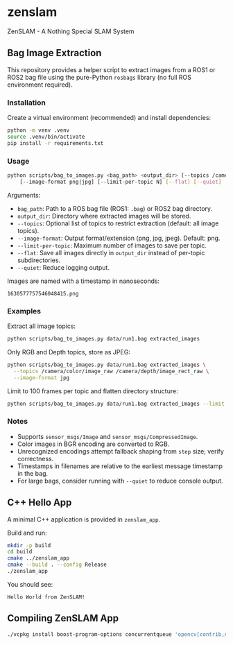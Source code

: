 # zenslam
ZenSLAM - A Nothing Special SLAM System

## Bag Image Extraction

This repository provides a helper script to extract images from a ROS1 or ROS2 bag
file using the pure-Python `rosbags` library (no full ROS environment required).

### Installation

Create a virtual environment (recommended) and install dependencies:

```bash
python -m venv .venv
source .venv/bin/activate
pip install -r requirements.txt
```

### Usage

```bash
python scripts/bag_to_images.py <bag_path> <output_dir> [--topics /camera/color/image_raw ...] \
    [--image-format png|jpg] [--limit-per-topic N] [--flat] [--quiet]
```

Arguments:

* `bag_path`: Path to a ROS bag file (ROS1: `.bag`) or ROS2 bag directory.
* `output_dir`: Directory where extracted images will be stored.
* `--topics`: Optional list of topics to restrict extraction (default: all image topics).
* `--image-format`: Output format/extension (png, jpg, jpeg). Default: png.
* `--limit-per-topic`: Maximum number of images to save per topic.
* `--flat`: Save all images directly in `output_dir` instead of per-topic subdirectories.
* `--quiet`: Reduce logging output.

Images are named with a timestamp in nanoseconds:

```
1630577757546048415.png
```

### Examples

Extract all image topics:

```bash
python scripts/bag_to_images.py data/run1.bag extracted_images
```

Only RGB and Depth topics, store as JPEG:

```bash
python scripts/bag_to_images.py data/run1.bag extracted_images \
  --topics /camera/color/image_raw /camera/depth/image_rect_raw \
  --image-format jpg
```

Limit to 100 frames per topic and flatten directory structure:

```bash
python scripts/bag_to_images.py data/run1.bag extracted_images --limit-per-topic 100 --flat
```

### Notes

* Supports `sensor_msgs/Image` and `sensor_msgs/CompressedImage`.
* Color images in BGR encoding are converted to RGB.
* Unrecognized encodings attempt fallback shaping from `step` size; verify correctness.
* Timestamps in filenames are relative to the earliest message timestamp in the bag.
* For large bags, consider running with `--quiet` to reduce console output.

## C++ Hello App

A minimal C++ application is provided in `zenslam_app`.

Build and run:

```bash
mkdir -p build
cd build
cmake ../zenslam_app
cmake --build . --config Release
./zenslam_app
```

You should see:

```
Hello World from ZenSLAM!
```

## Compiling ZenSLAM App

```zsh
./vcpkg install boost-program-options concurrentqueue 'opencv[contrib,nonfree,vtk]' spdlog
```

